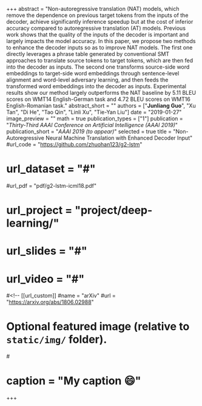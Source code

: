 +++
abstract = "Non-autoregressive translation (NAT) models, which remove the dependence on previous target tokens from the inputs of the decoder, achieve significantly inference speedup but at the cost of inferior accuracy compared to autoregressive translation (AT) models. Previous work shows that the quality of the inputs of the decoder is important and largely impacts the model accuracy. In this paper, we propose two methods to enhance the decoder inputs so as to improve NAT models. The first one directly leverages a phrase table generated by conventional SMT approaches to translate source tokens to target tokens, which are then fed into the decoder as inputs. The second one transforms source-side word embeddings to target-side word embeddings through sentence-level alignment and word-level adversary learning, and then feeds the transformed word embeddings into the decoder as inputs. Experimental results show our method largely outperforms the NAT baseline by 5.11 BLEU scores on WMT14 English-German task and 4.72 BLEU scores on WMT16 English-Romanian task."
abstract_short = ""
authors = ["**Junliang Guo**", "Xu Tan", "Di He", "Tao Qin", "Linli Xu", "Tie-Yan Liu"]
date = "2019-01-27"
image_preview = ""
math = true
publication_types = ["1"]
publication = "*Thirty-Third AAAI Conference on Artificial Intelligence  (AAAI 2019)*"
publication_short = "*AAAI 2019 (to appear)*"
selected = true
title = "Non-Autoregressive Neural Machine Translation with Enhanced Decoder Input"
#url_code = "https://github.com/zhuohan123/g2-lstm"
# url_dataset = "#"
#url_pdf = "pdf/g2-lstm-icml18.pdf"
# url_project = "project/deep-learning/"
# url_slides = "#"
# url_video = "#"

#<!-- [[url_custom]]
#name = "arXiv"
#url = "https://arxiv.org/abs/1806.02988"

# Optional featured image (relative to `static/img/` folder).
#<!-- [header]
#image = "headers/bubbles-wide.jpg" -->
# caption = "My caption :smile:"

+++
